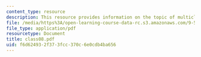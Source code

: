 ```yaml
---
content_type: resource
description: This resource provides information on the topic of multiclass classifiaction.
file: /media/https%3A/open-learning-course-data-rc.s3.amazonaws.com/9-520-statistical-learning-theory-and-applications-spring-2006/f6d624932f373fcc370c6e0cdb4ba656_class08.pdf
file_type: application/pdf
resourcetype: Document
title: class08.pdf
uid: f6d62493-2f37-3fcc-370c-6e0cdb4ba656
---
```

